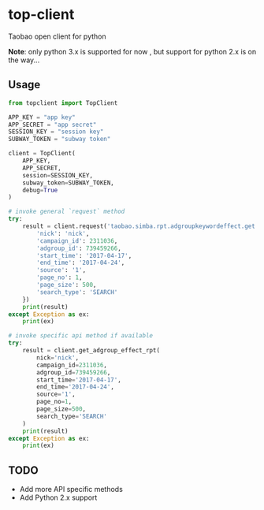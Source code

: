 # top-client
Taobao open client for python

__Note__: only python 3.x is supported for now , but support for python 2.x is on the way...

## Usage

```python
from topclient import TopClient

APP_KEY = "app key"
APP_SECRET = "app secret"
SESSION_KEY = "session key"
SUBWAY_TOKEN = "subway token"

client = TopClient(
    APP_KEY,
    APP_SECRET,
    session=SESSION_KEY,
    subway_token=SUBWAY_TOKEN,
    debug=True
)

# invoke general `request` method
try:
    result = client.request('taobao.simba.rpt.adgroupkeywordeffect.get', {
        'nick': 'nick',
        'campaign_id': 2311036,
        'adgroup_id': 739459266,
        'start_time': '2017-04-17',
        'end_time': '2017-04-24',
        'source': '1',
        'page_no': 1,
        'page_size': 500,
        'search_type': 'SEARCH'
    })
    print(result)
except Exception as ex:
    print(ex)

# invoke specific api method if available
try:
    result = client.get_adgroup_effect_rpt(
        nick='nick',
        campaign_id=2311036,
        adgroup_id=739459266,
        start_time='2017-04-17',
        end_time='2017-04-24',
        source='1',
        page_no=1,
        page_size=500,
        search_type='SEARCH'
    )
    print(result)
except Exception as ex:
    print(ex)
```

## TODO
- Add more API specific methods
- Add Python 2.x support